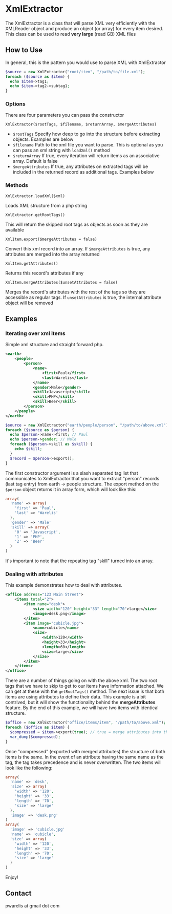 XmlExtractor
============

The XmlExtractor is a class that will parse XML very efficiently with the XMLReader object and produce an object (or array) for every item desired. This class can be used to read **very large** (read GB) XML files

How to Use
----------

In general, this is the pattern you would use to parse XML with XmlExtractor

```php
$source = new XmlExtractor("root/item", "/path/to/file.xml");
foreach ($source as $item) {
  echo $item->tag1;
  echo $item->tag2->subtag1;
}
```

### Options

There are four parameters you can pass the constructor

	XmlExtractor($rootTags, $filename, $returnArray, $mergeAttributes)

- `$rootTags` Specify how deep to go into the structure before extracting objects. Examples are below
- `$filename` Path to the xml file you want to parse. This is optional as you can pass an xml string with `loadXml()` method
- `$returnArray` If true, every iteration will return items as an associative array. Default is false
- `$mergeAttributes` If true, any attributes on extracted tags will be included in the returned record as additional tags. Examples below

### Methods

	XmlExtractor.loadXml($xml)

Loads XML structure from a php string

	XmlExtractor.getRootTags()

This will return the skipped root tags as objects as soon as they are available

	XmlItem.export($mergeAttributes = false)

Convert this xml record into an array. If `$mergeAttributes` is true, any attributes are merged into the array returned

	XmlItem.getAttributes()

Returns this record's attributes if any

	XmlItem.mergeAttributes($unsetAttributes = false)

Merges the record's attributes with the rest of the tags so they are accessible as regular tags. If `unsetAttributes` is true, the internal attribute object will be removed

Examples
----------

### Iterating over xml items

Simple xml structure and straight forward php.

```xml
<earth>
	<people>
		<person>
			<name>
				<first>Paul</first>
				<last>Warelis</last>
			</name>
			<gender>Male</gender>
			<skill>Javascript</skill>
			<skill>PHP</skill>
			<skill>Beer</skill>
		</person>
	</people>
</earth>
```

```php
$source = new XmlExtractor("earth/people/person", "/path/to/above.xml");
foreach ($source as $person) {
  echo $person->name->first; // Paul
  echo $person->gender; // Male
  foreach ($person->skill as $skill) {
    echo $skill;
  }
  $record = $person->export();
}
```

The first constructor argument is a slash separated tag list that communicates to XmlExtractor that you want to extract "person" records (last tag entry) from earth -> people structure.
The export method on the `$person` object returns it in array form, which will look like this:

```php
array(
  'name' => array(
    'first' => 'Paul',
    'last' => 'Warelis'
  ),
  'gender' => 'Male'
  'skill' => array(
    '0' => 'Javascript',
    '1' => 'PHP',
    '2' => 'Beer'
  )
)
```

It's important to note that the repeating tag "skill" turned into an array.

### Dealing with attributes

This example demonstrates how to deal with attributes.

```xml
<office address="123 Main Street">
	<items total="2">
		<item name="desk">
			<size width="120" height="33" length="70">large</size>
			<image>desk.png</image>
		</item>
		<item image="cubicle.jpg">
			<name>cubicle</name>
			<size>
				<width>120</width>
				<height>33</height>
				<length>60</length>
				<size>large</size>
			</size>
		</item>
	</items>
</office>
```

There are a number of things going on with the above xml. The two root tags that we have to skip to get to our items have information attached. We can get at these with the `getRootTags()` method. The next issue is that both items are using attributes to define their data. This example is a bit contrived, but it will show the functionality behind the **mergeAttributes** feature. By the end of this example, we will have two items with identical structure.

```php
$office = new XmlExtractor("office/items/item", "/path/to/above.xml");
foreach ($office as $item) {
  $compressed = $item->export(true); // true = merge attributes into the item
  var_dump($compressed);
}
```

Once "compressed" (exported with merged attributes) the structure of both items is the same. In the event of an  attribute having the same name as the tag, the tag takes precedence and is never overwritten. The two items will look like the following:

```php
array(
  'name' => 'desk',
  'size' => array(
    'width' => '120',
    'height' => '33',
    'length' => '70',
    'size' => 'large'
  ),
  'image' => 'desk.png'
)
array(
  'image' => 'cubicle.jpg'
  'name' => 'cubicle',
  'size' => array(
    'width' => '120',
    'height' => '33',
    'length' => '70',
    'size' => 'large'
  )
)
```

Enjoy!

Contact
-------

pwarelis at gmail dot com

